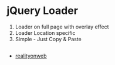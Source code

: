 # jQuery Loader

1. Loader on full page with overlay effect
2. Loader Location specific
3. Simple - Just Copy & Paste

## 



* [realityonweb](http://realityonweb.com/)

        
       